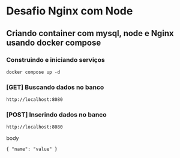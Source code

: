 # Desafio Nginx com Node

## Criando container com mysql, node e Nginx usando docker compose

### Construindo e iniciando serviços
```
docker compose up -d
```

### [GET] Buscando dados no banco
```
http://localhost:8080
```

### [POST] Inserindo dados no banco
```
http://localhost:8080
```
body
```
{ "name": "value" }
```